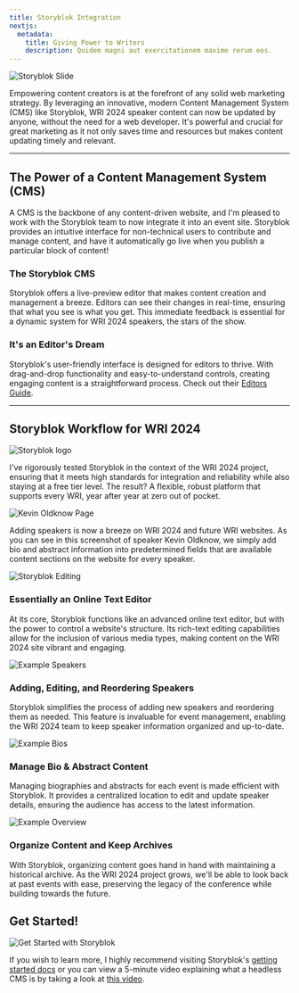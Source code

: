 ```yaml
---
title: Storyblok Integration
nextjs:
  metadata:
    title: Giving Power to Writers
    description: Quidem magni aut exercitationem maxime rerum eos.
---
```


![Storyblok Slide](/images/storyblok-slide.png)

Empowering content creators is at the forefront of any solid web marketing strategy. By leveraging an innovative, modern Content Management System (CMS) like Storyblok, WRI 2024 speaker content can now be updated by anyone, without the need for a web developer. It's powerful and crucial for great marketing as it not only saves time and resources but makes content updating timely and relevant.

---

## The Power of a Content Management System (CMS)

A CMS is the backbone of any content-driven website, and I'm pleased to work with the Storyblok team to now integrate it into an event site. Storyblok provides an intuitive interface for non-technical users to contribute and manage content, and have it automatically go live when you publish a particular block of content!

### The Storyblok CMS

Storyblok offers a live-preview editor that makes content creation and management a breeze. Editors can see their changes in real-time, ensuring that what you see is what you get. This immediate feedback is essential for a dynamic system for WRI 2024 speakers, the stars of the show.

### It's an Editor's Dream

Storyblok's user-friendly interface is designed for editors to thrive. With drag-and-drop functionality and easy-to-understand controls, creating engaging content is a straightforward process. Check out their [Editors Guide](https://www.storyblok.com/docs/editor-guides/).

---

## Storyblok Workflow for WRI 2024

![Storyblok logo](/images/storyblok.png)

I've rigorously tested Storyblok in the context of the WRI 2024 project, ensuring that it meets high standards for integration and reliability while also staying at a free tier level. The result? A flexible, robust platform that supports every WRI, year after year at zero out of pocket.

![Kevin Oldknow Page](/images/kevin-oldknow.png)

Adding speakers is now a breeze on WRI 2024 and future WRI websites. As you can see in this screenshot of speaker Kevin Oldknow, we simply add bio and abstract information into predetermined fields that are available content sections on the website for every speaker.

![Storyblok Editing](/images/storyblok-example-editing.png)

### Essentially an Online Text Editor

At its core, Storyblok functions like an advanced online text editor, but with the power to control a website's structure. Its rich-text editing capabilities allow for the inclusion of various media types, making content on the WRI 2024 site vibrant and engaging.

![Example Speakers](/images/storyblok-example-speakers.png)

### Adding, Editing, and Reordering Speakers

Storyblok simplifies the process of adding new speakers and reordering them as needed. This feature is invaluable for event management, enabling the WRI 2024 team to keep speaker information organized and up-to-date.

![Example Bios](/images/storyblok-example-bios.png)

### Manage Bio & Abstract Content

Managing biographies and abstracts for each event is made efficient with Storyblok. It provides a centralized location to edit and update speaker details, ensuring the audience has access to the latest information.

![Example Overview](/images/storyblok-example-overview.png)

### Organize Content and Keep Archives

With Storyblok, organizing content goes hand in hand with maintaining a historical archive. As the WRI 2024 project grows, we'll be able to look back at past events with ease, preserving the legacy of the conference while building towards the future.

## Get Started!

![Get Started with Storyblok](/images/storyblok-cms.png)

If you wish to learn more, I highly recommend visiting Storyblok's [getting started docs](https://www.storyblok.com/docs/guide/introduction) or you can view a 5-minute video explaining what a headless CMS is by taking a look at [this video](https://youtu.be/ajRbuyLUfZE?si=kdpFwdHxISKGDmcO).
